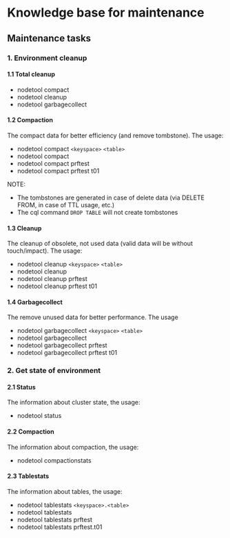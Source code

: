 # Knowledge base for maintenance

## Maintenance tasks

### 1. Environment cleanup

#### 1.1 Total cleanup

 - nodetool compact
 - nodetool cleanup
 - nodetool garbagecollect

#### 1.2 Compaction

The compact data for better efficiency (and remove tombstone). The usage: 
 - nodetool compact `<keyspace>` `<table>`
 - nodetool compact
 - nodetool compact prftest
 - nodetool compact prftest t01

NOTE: 
 - The tombstones are generated in case of delete data (via DELETE FROM, in case of TTL usage, etc.)
 - The cql command `DROP TABLE` will not create tombstones 

#### 1.3 Cleanup

The cleanup of obsolete, not used data (valid data will be without touch/impact). The usage:
 - nodetool cleanup `<keyspace>` `<table>`
 - nodetool cleanup 
 - nodetool cleanup prftest 
 - nodetool cleanup prftest t01

#### 1.4 Garbagecollect

The remove unused data for better performance. The usage 
 - nodetool garbagecollect `<keyspace>` `<table>`
 - nodetool garbagecollect 
 - nodetool garbagecollect prftest 
 - nodetool garbagecollect prftest t01

### 2. Get state of environment

#### 2.1 Status

The information about cluster state, the usage:
 - nodetool status

#### 2.2 Compaction

The information about compaction, the usage:
 - nodetool compactionstats

#### 2.3 Tablestats

The information about tables, the usage:
 - nodetool tablestats `<keyspace>.<table>`
 - nodetool tablestats
 - nodetool tablestats prftest
 - nodetool tablestats prftest.t01
